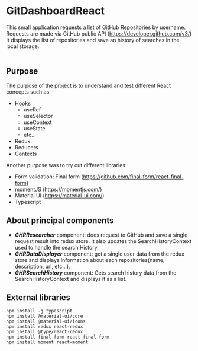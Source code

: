 # GitDashboardReact
This small application requests a list of GitHub Repositories by username.<br>
Requests are made via GitHub public API (https://developer.github.com/v3/)<br>
It displays the list of repositories and save an history of searches in the local storage.<br><br>

## Purpose
The purpose of the project is to understand and test different React concepts such as:
* Hooks
    * useRef
    * useSelector
    * useContext
    * useState
    * etc...
* Redux
* Reducers
* Contexts

Another purpose was to try out different libraries:
* Form validation: Final form (https://github.com/final-form/react-final-form)
* momentJS (https://momentjs.com/)
* Material UI (https://material-ui.com/)
* Typescript

## About principal components
* ***GHRResearcher*** component: does request to GitHub and save a single request result into redux store. It also updates the SearchHistoryContext used to handle the search History.
* ***GHRDataDisplayer*** component: get a single user data from the redux store and displays information about each repositories(name, description, url, etc...).
* ***GHRSearchHistory*** component: Gets search history data from the SearchHistoryContext and displays it as a list.

## External libraries
```
npm install -g typescript
npm install @material-ui/core
npm install @material-ui/icons
npm install redux react-redux
npm install @type/react-redux
npm install final-form react-final-form
npm install moment react-moment
```
